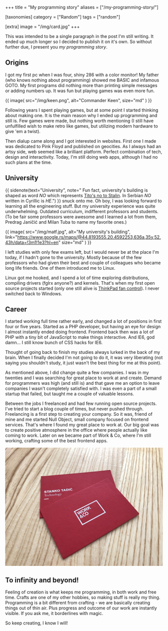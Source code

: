 +++
title = "My programming story"
aliases = ["/my-programming-story/"]

[taxonomies]
category = ["Random"]
tags = ["random"]

[extra]
image = "/img/card.jpg"
+++

This was intended to be a single paragraph in the post I'm still writing. It ended up much longer so I decided to publish it on it's own. So without further due, I present you *my programming story*.

<!-- more -->

## Origins

I got my first pc when I was four, shiny 286 with a color monitor! My father (who knows nothing about programming) showed me BASIC and infamous GOTO. My first programs did nothing more than printing simple messages or adding numbers up. It was fun but playing games was even more fun.

{{ image(
  src="/img/keen.png",
  alt="Commander Keen",
  size="md"
) }}

Following years I spent playing games, but at some point I started thinking about making one. It is the main reason why I ended up programming and still is. Few games were made, but nothing worth mentioning (I still have unfulfilled wish to make retro like games, but utilizing modern hardware to give 'em a twist).

Then dialup came along and I got interested in websites. First one I made was dedicated to Pink Floyd and published on geocities. As I always had an artsy side, web seemed like a brilliant platform. Perfect combination of tech, design and interactivity. Today, I'm still doing web apps, although I had no such plans at the time.

## University

{{ sidenote(text="University", note="
Fun fact, university's building is shaped as word *NO* which represents
<a href='https://en.wikipedia.org/wiki/Tito–Stalin_Split'>Tito's no to Stalin</a>.
In Serbian *NO* written in Cyrillic is *НЕ*.") }}
snuck onto me. Oh boy, I was looking forward to learning all the engineering stuff. But my university experience was quite underwhelming. Outdated curriculum, indifferent professors and students. (To be fair some professors were awesome and I learned a lot from them, Predrag Janičić and Milan Tuba to name my favorite ones.)

{{ image(
  src="/img/matf.jpg",
  alt="My university's building",
  link="https://www.google.rs/maps/@44.8193555,20.4592253,636a,35y,52.43h/data=!3m1!1e3?hl=en"
  size="md"
) }}

I left studies with only few exams left, but I would never be at the place I'm today, if I hadn't gone to the university. Mostly because of the few professors who had given their best and couple of colleagues who became long life friends. One of them introduced me to Linux.

Linux got me hooked, and I spend a lot of time exploring distributions, compiling drivers (fglrx anyone?) and kernels. That's when my first open source projects started (only one still alive is [ThinkPad fan control](https://github.com/Stanko/ThinkPad-Fan-Control)). I never switched back to Windows.

## Career

I started working full time rather early, and changed a lot of positions in first four or five years. Started as a PHP developer, but having an eye for design I almost instantly ended doing frontend. Frontend back then was a lot of PHP with a tiny bit of JavaScript to make things interactive. And IE6, god damn... I still know bunch of CSS hacks for IE6.

Thought of going back to finish my studies always lurked in the back of my brain. When I finally decided I'm not going to do it, it was very liberating (not saying you shouldn't study, it just wasn't the best thing for me at this point).

As mentioned above, I did change quite a few companies. I was in my twenties and I was searching for great place to work at and create. Demand for programmers was high (and still is) and that gave me an option to leave companies I wasn't completely satisfied with. I was even a part of a small startup that failed, but taught me a couple of valuable lessons.

Between the jobs I freelanced and had few running open source projects. I've tried to start a blog couple of times, but never pushed through. Freelancing is a first step to creating your company. So it was, friend of mine and me started Null Object, small company focused on frontend services. That's where I found my great place to work at. Our big goal was to create positive atmosphere in the office where people actually like coming to work. Later on we became part of Work & Co, where I'm still working, crafting some of the best frontend apps.

[![My business card](/img/card.jpg)](https://work.co)

## To infinity and beyond!

Feeling of creation is what keeps me programming, in both work and free time. Crafts are one of my other hobbies, so making stuff is really my thing. Programming is a bit different from crafting - we are basically creating things out of thin air. Plus progress and outcome of our work are instantly visible. If you ask me, it borderlines with magic.

So keep creating, I know I will!
